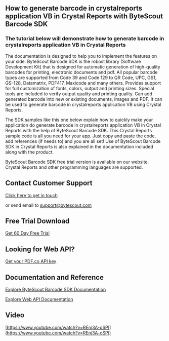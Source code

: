## How to generate barcode in crystalreports application VB in Crystal Reports with ByteScout Barcode SDK

### The tutorial below will demonstrate how to generate barcode in crystalreports application VB in Crystal Reports

The documentation is designed to help you to implement the features on your side. ByteScout Barcode SDK is the robost library (Software Development Kit) that is designed for automatic generation of high-quality barcodes for printing, electronic documents and pdf. All popular barcode types are supported from Code 39 and Code 129 to QR Code, UPC, GS1, GS-128, Datamatrix, PDF417, Maxicode and many others. Provides support for full customization of fonts, colors, output and printing sizes. Special tools are included to verify output quality and printing quality. Can add generated barcode into new or existing documents, images and PDF. It can be used to generate barcode in crystalreports application VB using Crystal Reports.

The SDK samples like this one below explain how to quickly make your application do generate barcode in crystalreports application VB in Crystal Reports with the help of ByteScout Barcode SDK. This Crystal Reports sample code is all you need for your app. Just copy and paste the code, add references (if needs to) and you are all set! Use of ByteScout Barcode SDK in Crystal Reports is also explained in the documentation included along with the product.

ByteScout Barcode SDK free trial version is available on our website. Crystal Reports and other programming languages are supported.

## Contact Customer Support

[Click here to get in touch](https://bytescout.zendesk.com/hc/en-us/requests/new?subject=ByteScout%20Barcode%20SDK%20Question)

or send email to [support@bytescout.com](mailto:support@bytescout.com?subject=ByteScout%20Barcode%20SDK%20Question) 

## Free Trial Download

[Get 60 Day Free Trial](https://bytescout.com/download/web-installer?utm_source=github-readme)

## Looking for Web API? 

[Get your PDF.co API key](https://pdf.co/documentation/api?utm_source=github-readme)

## Documentation and Reference

[Explore ByteScout Barcode SDK Documentation](https://bytescout.com/documentation/index.html?utm_source=github-readme)

[Explore Web API Documentation](https://pdf.co/documentation/api?utm_source=github-readme)

## Video

[https://www.youtube.com/watch?v=REnj3A-oSPI](https://www.youtube.com/watch?v=REnj3A-oSPI)